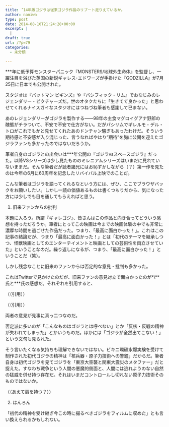 ```yaml
---
title: ’14年版ゴジラは従来ゴジラ作品のリブート足りえているか。
author: naniwa
type: post
date: 2014-08-10T21:24:28+00:00
excerpt: |
  |
draft: true
url: /?p=79
categories:
  - 未分類

---
```

\***年に低予算モンスターパニック『MONSTERS/地球外生命体』を監督し、一躍注目を浴びた英国の新鋭ギャレス･エドワーズが手掛けた『GODZILLA』が7月25日に日本でも公開された。

スタジオは『バットマン ビギンズ』や『パシフィック・リム』でおなじみのレジェンダリー・ピクチャーズだ。世のオタクたちに「生きてて良かった」と思わせてくれるナイスガイなスタジオにはつねづね筆者も感謝して已まない。

あのレジェンダリーがゴジラを製作する――98年の主食マグロイグアナ野郎の醜態がチラついて、不安で不安で仕方がない。だがパシリムでギレルモ・デル・トロがこれでもかと見せてくれたあのドンチャン騒ぎもあったわけだ。そういう期待感と不安感が入り混じった、言うなればやはり“期待”を胸に公開を迎えたゴジラファンも多かったのではないだろうか。

筆者自身のゴジラとの出会いは\***年公開の『ゴジラvsスペースゴジラ』だった。以降VSシリーズは少し見たもののミレニアムシリーズはいまだに見れていないままだ。そんな筆者だが読者諸兄にはお恥ずかしながら（？）第一作を見たのは今年の6月に60周年を記念したリバイバル上映でのことだ。

こんな筆者はゴジラを語ってくれるなという方には、ぜひ、ここでブラウザバックをお願いしたい。しかし一読の価値あるものは書くつもりだから、気になった方には少しでも目を通してもらえればと思う。

1. 旧来ファンからの批判

本題に入ろう。所謂『ギャレゴジ』、皆さんはこの作品と向き合ってどういう感想を持っただろうか。筆者にとってこの映画は今までの映画体験の中でも非常に濃厚な時間を過ごせた作品だった。つまり、「最高に面白かった！」。これはこの記事の結論だが、つまり「最高に面白かった！」とは「初代のテーマを継承しつつ、怪獣映画としてのエンターテイメントと映画としての芸術性を両立させていた」ということなのだ。繰り返しになるが、つまり、「最高に面白かった！」ということだ（笑）。

しかし残念なことに旧来のファンからは否定的な意見・批判も多かった。

これはTwitterで見かけたのだが、旧来ファンの意見対立で面白かったのが\*\\*\*氏と\*\**氏の感想だ。それぞれを引用すると、

（（引用））

（（引用））

両者の意見が見事に真っ二つなのだ。

否定派に多いのが「こんなものはゴジラとは呼べない」とか「反核・反戦の精神が失われてしまった」とかいうものだ。ほかには「ゴジラが全然出てこない！」という文句も見られた。

そう言いたくなる気持ちも理解できないではない。ビキニ環礁水爆実験を受けて制作された初代ゴジラの精神は「核兵器・原子力技術への警鐘」だからだ。筆者自身は初代ゴジラを見てゴジラを「東京大空襲と関東大震災のメタファー」だと捉えた。すなわち戦争という人間の悪魔的側面と、人間には逃れようのない自然の猛威を併せ持つ存在だ。それはいまだコントロールし切れない原子力技術そのものではないか。

（（あえて肩を持つ？））

2. はんろん

「初代の精神を受け継ぎ今この時に撮るべきゴジラをフィルムに収めた」とも言い換えられるかもしれない。